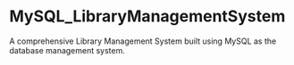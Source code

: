 # MySQL_LibraryManagementSystem
A comprehensive Library Management System built using MySQL as the database management system. 

